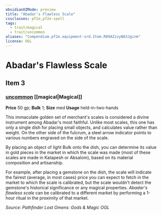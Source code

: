 ```yaml
---
obsidianUIMode: preview
title: "Abadar's Flawless Scale"
cssclasses: pf2e,pf2e-spell
tags:
  - trait/magical
  - trait/uncommon
aliases: "Compendium.pf2e.equipment-srd.Item.R09AZzvyNA3Jginm"
license: OGL
---
```

# Abadar's Flawless Scale
## Item 3
### [uncommon](uncommon.md "Uncommon Rarity Trait") [[magical|Magical]]
  
**Price** 50 gp; 
**Bulk** 1; **Size** med
**Usage** held-in-two-hands

This immaculate golden set of merchant's scales is considered a divine instrument among Abadar's most faithful. Unlike most scales, this one has only a single dish for placing small objects, and calculates value rather than weight. On the other side of the fulcrum, a steel arrow indicator points to various numbers engraved on the side of the scale.

By placing an object of light Bulk onto the dish, you can determine its value in gold pieces in the market in which the scale was made (most of these scales are made in Katapesh or Absalom), based on its material composition and artisanship.

For example, after placing a gemstone on the dish, the scale will indicate the fairest (average, in most cases) price you can expect to fetch in the market to which the scale is calibrated, but the scale wouldn't detect the gemstone's historical significance or any magical properties. _Abadar's flawless scale_ can be calibrated to a different market by performing a 1-hour ritual in the proximity of that market.

*Source: Pathfinder Lost Omens: Gods & Magic*
*OGL*